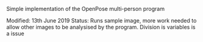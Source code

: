 Simple implementation of the OpenPose multi-person program

Modified: 13th June 2019
Status: Runs sample image, more work  needed to allow other images to be analysised by the program. Division is variables is a issue
